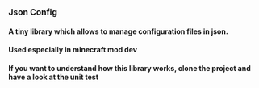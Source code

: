 ### Json Config

#### A tiny library which allows to manage configuration files in json.

#### Used especially in minecraft mod dev

#### If you want to understand how this library works, clone the project and have a look at the unit test